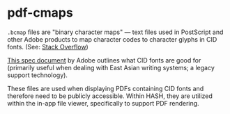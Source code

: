 # pdf-cmaps

`.bcmap` files are "binary character maps" — text files used in PostScript and other Adobe products to map character codes to character glyphs in CID fonts. (See: [Stack Overflow](https://stackoverflow.com/a/40634723))

[This spec document](https://www.adobe.com/content/dam/acom/en/devnet/font/pdfs/5014.CIDFont_Spec.pdf) by Adobe outlines what CID fonts are good for (primarily useful when dealing with East Asian writing systems; a legacy support technology).

These files are used when displaying PDFs containing CID fonts and therefore need to be publicly accessible. Within HASH, they are utilized within the in-app file viewer, specifically to support PDF rendering.
